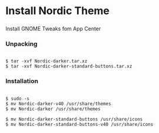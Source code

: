 # Install Nordic Theme

###

Install GNOME Tweaks fom App Center

### Unpacking

```

$ tar -xvf Nordic-darker.tar.xz
$ tar -xvf Nordic-darker-standard-buttons.tar.xz

```


### Installation

```

$ sudo -s
$ mv Nordic-darker-v40 /usr/share/themes
$ mv Nordic-darker /usr/share/themes

$ mv Nordic-darker-standard-buttons /usr/share/icons
$ mv Nordic-darker-standard-buttons-v40 /usr/share/icons

```

